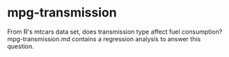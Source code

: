 mpg-transmission
================

From R's mtcars data set, does transmission type affect fuel consumption? mpg-transmission.md contains a regression analysis to answer this question.
